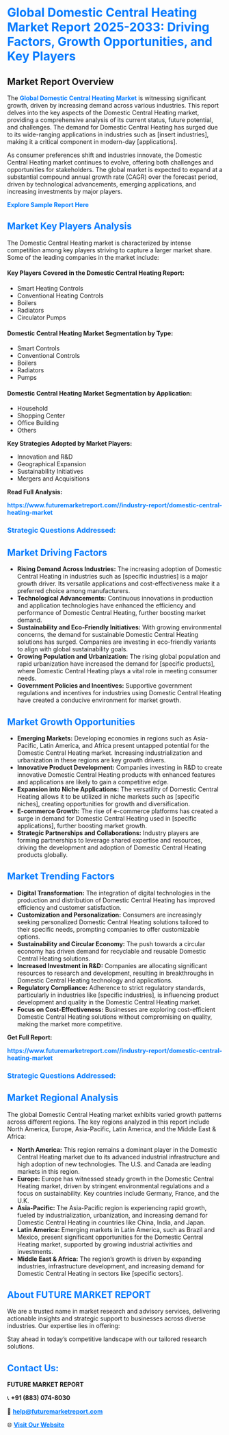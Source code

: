 <h1 style="color: #007BFF;">Global Domestic Central Heating Market Report 2025-2033: Driving Factors, Growth Opportunities, and Key Players</h1>

<section id="overview">
<h2>Market Report Overview</h2>
<p>The <a href="https://www.futuremarketreport.com//industry-report/domestic-central-heating-market" style="color: #007BFF; text-decoration: none;"><strong>Global Domestic Central Heating Market</strong></a> is witnessing significant growth, driven by increasing demand across various industries. This report delves into the key aspects of the Domestic Central Heating market, providing a comprehensive analysis of its current status, future potential, and challenges. The demand for Domestic Central Heating has surged due to its wide-ranging applications in industries such as [insert industries], making it a critical component in modern-day [applications].</p>
<p>As consumer preferences shift and industries innovate, the Domestic Central Heating market continues to evolve, offering both challenges and opportunities for stakeholders. The global market is expected to expand at a substantial compound annual growth rate (CAGR) over the forecast period, driven by technological advancements, emerging applications, and increasing investments by major players.</p>
</section>

<section id="overview">
<p><a href="https://www.futuremarketreport.com//request-sample/reportId=54699" style="color: #007BFF; text-decoration: none;"><strong>Explore Sample Report Here</strong></a></p>
</section>

<section id="key-players">
<h2 style="color: #007BFF;">Market Key Players Analysis</h2>
<p>The Domestic Central Heating market is characterized by intense competition among key players striving to capture a larger market share. Some of the leading companies in the market include:</p>
<h4>Key Players Covered in the Domestic Central Heating Report:</h4>
<ul><li>Smart Heating Controls</li><li>Conventional Heating Controls</li><li>Boilers</li><li>Radiators</li><li>Circulator Pumps</li></ul>
<h4>Domestic Central Heating Market Segmentation by Type:</h4>
<ul><li>Smart Controls</li><li>Conventional Controls</li><li>Boilers</li><li>Radiators</li><li>Pumps</li></ul>

<h4>Domestic Central Heating Market Segmentation by Application:</h4>
<ul><li>Household</li><li>Shopping Center</li><li>Office Building</li><li>Others</li></ul>
<p><strong>Key Strategies Adopted by Market Players:</strong></p>
<ul>
<li>Innovation and R&D</li>
<li>Geographical Expansion</li>
<li>Sustainability Initiatives</li>
<li>Mergers and Acquisitions</li>
</ul>
</section>

<section>
<p><strong>Read Full Analysis: </strong></p><a href="https://www.futuremarketreport.com//industry-report/domestic-central-heating-market" style="color: #007BFF; text-decoration: none;"><strong>https://www.futuremarketreport.com//industry-report/domestic-central-heating-market</strong></a>
<h3 style="color: #007BFF;">Strategic Questions Addressed:</h3>
</section>

<section id="driving-factors">
<h2 style="color: #007BFF;">Market Driving Factors</h2>
<ul>
<li><strong>Rising Demand Across Industries:</strong> The increasing adoption of Domestic Central Heating in industries such as [specific industries] is a major growth driver. Its versatile applications and cost-effectiveness make it a preferred choice among manufacturers.</li>
<li><strong>Technological Advancements:</strong> Continuous innovations in production and application technologies have enhanced the efficiency and performance of Domestic Central Heating, further boosting market demand.</li>
<li><strong>Sustainability and Eco-Friendly Initiatives:</strong> With growing environmental concerns, the demand for sustainable Domestic Central Heating solutions has surged. Companies are investing in eco-friendly variants to align with global sustainability goals.</li>
<li><strong>Growing Population and Urbanization:</strong> The rising global population and rapid urbanization have increased the demand for [specific products], where Domestic Central Heating plays a vital role in meeting consumer needs.</li>
<li><strong>Government Policies and Incentives:</strong> Supportive government regulations and incentives for industries using Domestic Central Heating have created a conducive environment for market growth.</li>
</ul>
</section>

<section id="growth-opportunities">
<h2 style="color: #007BFF;">Market Growth Opportunities</h2>
<ul>
<li><strong>Emerging Markets:</strong> Developing economies in regions such as Asia-Pacific, Latin America, and Africa present untapped potential for the Domestic Central Heating market. Increasing industrialization and urbanization in these regions are key growth drivers.</li>
<li><strong>Innovative Product Development:</strong> Companies investing in R&D to create innovative Domestic Central Heating products with enhanced features and applications are likely to gain a competitive edge.</li>
<li><strong>Expansion into Niche Applications:</strong> The versatility of Domestic Central Heating allows it to be utilized in niche markets such as [specific niches], creating opportunities for growth and diversification.</li>
<li><strong>E-commerce Growth:</strong> The rise of e-commerce platforms has created a surge in demand for Domestic Central Heating used in [specific applications], further boosting market growth.</li>
<li><strong>Strategic Partnerships and Collaborations:</strong> Industry players are forming partnerships to leverage shared expertise and resources, driving the development and adoption of Domestic Central Heating products globally.</li>
</ul>
</section>

<section id="trending-factors">
<h2 style="color: #007BFF;">Market Trending Factors</h2>
<ul>
<li><strong>Digital Transformation:</strong> The integration of digital technologies in the production and distribution of Domestic Central Heating has improved efficiency and customer satisfaction.</li>
<li><strong>Customization and Personalization:</strong> Consumers are increasingly seeking personalized Domestic Central Heating solutions tailored to their specific needs, prompting companies to offer customizable options.</li>
<li><strong>Sustainability and Circular Economy:</strong> The push towards a circular economy has driven demand for recyclable and reusable Domestic Central Heating solutions.</li>
<li><strong>Increased Investment in R&D:</strong> Companies are allocating significant resources to research and development, resulting in breakthroughs in Domestic Central Heating technology and applications.</li>
<li><strong>Regulatory Compliance:</strong> Adherence to strict regulatory standards, particularly in industries like [specific industries], is influencing product development and quality in the Domestic Central Heating market.</li>
<li><strong>Focus on Cost-Effectiveness:</strong> Businesses are exploring cost-efficient Domestic Central Heating solutions without compromising on quality, making the market more competitive.</li>
</ul>
</section>

<section>
<p><strong>Get Full Report: </strong></p><a href="https://www.futuremarketreport.com//industry-report/domestic-central-heating-market" style="color: #007BFF; text-decoration: none;"><strong>https://www.futuremarketreport.com//industry-report/domestic-central-heating-market</strong></a>
<h3 style="color: #007BFF;">Strategic Questions Addressed:</h3>
</section>


<section id="regional-analysis">
<h2 style="color: #007BFF;">Market Regional Analysis</h2>
<p>The global Domestic Central Heating market exhibits varied growth patterns across different regions. The key regions analyzed in this report include North America, Europe, Asia-Pacific, Latin America, and the Middle East & Africa:</p>
<ul>
<li><strong>North America:</strong> This region remains a dominant player in the Domestic Central Heating market due to its advanced industrial infrastructure and high adoption of new technologies. The U.S. and Canada are leading markets in this region.</li>
<li><strong>Europe:</strong> Europe has witnessed steady growth in the Domestic Central Heating market, driven by stringent environmental regulations and a focus on sustainability. Key countries include Germany, France, and the U.K.</li>
<li><strong>Asia-Pacific:</strong> The Asia-Pacific region is experiencing rapid growth, fueled by industrialization, urbanization, and increasing demand for Domestic Central Heating in countries like China, India, and Japan.</li>
<li><strong>Latin America:</strong> Emerging markets in Latin America, such as Brazil and Mexico, present significant opportunities for the Domestic Central Heating market, supported by growing industrial activities and investments.</li>
<li><strong>Middle East & Africa:</strong> The region’s growth is driven by expanding industries, infrastructure development, and increasing demand for Domestic Central Heating in sectors like [specific sectors].</li>
</ul>
</section>

<footer>
<h2 style="color: #007BFF;">About FUTURE MARKET REPORT</h2>
<p>We are a trusted name in market research and advisory services, delivering actionable insights and strategic support to businesses across diverse industries. Our expertise lies in offering:</p>

<p>Stay ahead in today’s competitive landscape with our tailored research solutions.</p>

<h2 style="color: #007BFF;">Contact Us:</h2>
<p><strong>FUTURE MARKET REPORT</strong></p>
<p>📞 <strong>+91 (883) 074-8030</strong></p>
<p>📧 <strong><a href="mailto:help@futuremarketreport.com" style="color: #007BFF;">help@futuremarketreport.com</a></strong></p>
<p>🌐 <strong><a href="https://www.futuremarketreport.com/" style="color: #007BFF;">Visit Our Website</a></strong></p>
</footer>